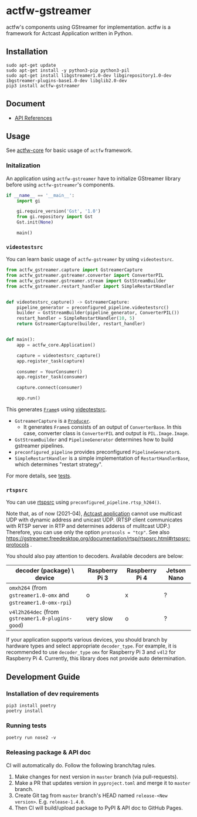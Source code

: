 # actfw-gstreamer

actfw's components using GStreamer for implementation.
actfw is a framework for Actcast Application written in Python.

## Installation

```console
sudo apt-get update
sudo apt-get install -y python3-pip python3-pil 
sudo apt-get install libgstreamer1.0-dev libgirepository1.0-dev ibgstreamer-plugins-base1.0-dev libglib2.0-dev
pip3 install actfw-gstreamer
```

## Document

- [API References](https://idein.github.io/actfw-gstreamer/latest/)

## Usage

See [actfw-core](https://github.com/Idein/actfw-core) for basic usage of `actfw` framework.

### Initalization

An application using `actfw-gstreamer` have to initialize GStreamer library before using `actfw-gstreamer`'s components.

```python
if __name__ == '__main__':
    import gi

    gi.require_version('Gst', '1.0')
    from gi.repository import Gst
    Gst.init(None)

    main()
```

### `videotestsrc`

You can learn basic usage of `actfw-gstreamer` by using `videotestsrc`.

```python
from actfw_gstreamer.capture import GstreamerCapture
from actfw_gstreamer.gstreamer.converter import ConverterPIL
from actfw_gstreamer.gstreamer.stream import GstStreamBuilder
from actfw_gstreamer.restart_handler import SimpleRestartHandler


def videotestsrc_capture() -> GstreamerCapture:
    pipeline_generator = preconfigured_pipeline.videotestsrc()
    builder = GstStreamBuilder(pipeline_generator, ConverterPIL())
    restart_handler = SimpleRestartHandler(10, 5)
    return GstreamerCapture(builder, restart_handler)


def main():
    app = actfw_core.Application()

    capture = videotestsrc_capture()
    app.register_task(capture)

    consumer = YourConsumer()
    app.register_task(consumer)

    capture.connect(consumer)

    app.run()
```

This generates [`Frame`](https://idein.github.io/actfw-core/latest/actfw_core.html#actfw_core.capture.Frame)s using [videotestsrc](https://gstreamer.freedesktop.org/documentation/videotestsrc/index.html).

- `GstreamerCapture` is a [`Producer`](https://idein.github.io/actfw-core/latest/actfw_core.task.html#actfw_core.task.producer.Producer).
  - It generates `Frame`s consists of an output of `ConverterBase`.  In this case, converter class is `ConverterPIL` and output is `PIL.Image.Image`.
- `GstStreamBuilder` and `PipelineGenerator` determines how to build gstreamer pipelines.
- `preconfigured_pipeline` provides preconfigured `PipelineGenerator`s.
- `SimpleRestartHandler` is a simple implementation of `RestartHandlerBase`, which determines "restart strategy".

For more details, see [tests](tests/intergation_test/test_gstreamer_output.py).

### `rtspsrc`

You can use [rtspsrc](https://gstreamer.freedesktop.org/documentation/rtsp/rtspsrc.html) using `preconfigured_pipeline.rtsp_h264()`.

Note that, as of now (2021-04), [Actcast application](https://actcast.io/docs/ForVendor/ApplicationDevelopment/) cannot use multicast UDP with dynamic address and unicast UDP.
(RTSP client communicates with RTSP server in RTP and determines adderss of mulitcast UDP.)
Therefore, you can use only the option `protocols = "tcp"`.
See also https://gstreamer.freedesktop.org/documentation/rtsp/rtspsrc.html#rtspsrc:protocols .

You should also pay attention to decoders. Available decoders are below:

| decoder (package) \ device                                     | Raspberry Pi 3 | Raspberry Pi 4 | Jetson Nano |
| -------------------------------------------------------------- | -------------- | -------------- | ----------- |
| `omxh264` (from `gstreamer1.0-omx` and `gstreamer1.0-omx-rpi`) | o              | x              | ?           |
| `v4l2h264dec` (from `gstreamer1.0-plugins-good`)               | very slow      | o              | ?           |

If your application supports various devices, you should branch by hardware types and select appropriate `decoder_type`.
For example, it is recommended to use `decoder_type` `omx` for Raspberry Pi 3 and `v4l2` for Raspberry Pi 4.
Currently, this library does not provide auto determination.

## Development Guide

### Installation of dev requirements

```console
pip3 install poetry
poetry install
```

### Running tests

```console
poetry run nose2 -v
```

### Releasing package & API doc

CI will automatically do.
Follow the following branch/tag rules.

1. Make changes for next version in `master` branch (via pull-requests).
2. Make a PR that updates version in `pyproject.toml` and merge it to `master` branch.
3. Create Git tag from `master` branch's HEAD named `release-<New version>`. E.g. `release-1.4.0`.
4. Then CI will build/upload package to PyPI & API doc to GitHub Pages.
